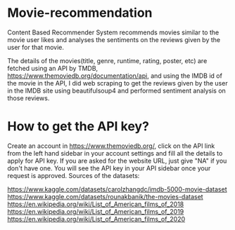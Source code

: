 # Movie-recommendation
Content Based Recommender System recommends movies similar to the movie user likes and analyses the sentiments on the reviews given by the user for that movie.

The details of the movies(title, genre, runtime, rating, poster, etc) are fetched using an API by TMDB, https://www.themoviedb.org/documentation/api, and using the IMDB id of the movie in the API, I did web scraping to get the reviews given by the user in the IMDB site using beautifulsoup4 and performed sentiment analysis on those reviews.
# How to get the API key?
Create an account in https://www.themoviedb.org/, click on the API link from the left hand sidebar in your account settings and fill all the details to apply for API key. If you are asked for the website URL, just give "NA" if you don't have one. You will see the API key in your API sidebar once your request is approved.
Sources of the datasets:

https://www.kaggle.com/datasets/carolzhangdc/imdb-5000-movie-dataset
https://www.kaggle.com/datasets/rounakbanik/the-movies-dataset
https://en.wikipedia.org/wiki/List_of_American_films_of_2018
https://en.wikipedia.org/wiki/List_of_American_films_of_2019
https://en.wikipedia.org/wiki/List_of_American_films_of_2020

